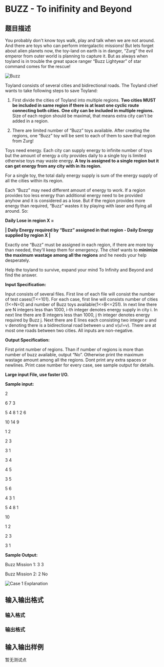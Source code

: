 # BUZZ - To inifinity and Beyond

## 题目描述

You probably don't know toys walk, play and talk when we are not around. And there are toys who can perform intergalactic missions! But lets forget about alien planets now, the toy-land on earth is in danger, “Zurg” the evil emperor from outer world is planning to capture it. But as always when toyland is in trouble the great space ranger “Buzz Lightyear” of star command comes for the rescue!

![Buzz](http://www.youwall.com/papel/toy_story_-_buzz_lightyear_wallpaper_28c50.jpg "Buzz")

Toyland consists of several cities and bidirectional roads. The Toyland chief wants to take following steps to save Toyland:

1. First divide the cities of Toyland into multiple regions. **Two cities MUST be included in same region if there is at least one cyclic route connecting both cities.** **One city can be included in multiple regions.** Size of each region should be maximal, that means extra city can't be added in a region.

2. There are limited number of “Buzz” toys available. After creating the regions, one “Buzz” toy will be sent to each of them to save that region from Zurg!

Toys need energy. Each city can supply energy to infinite number of toys but the amount of energy a city provides daily to a single toy is limited otherwise toys may waste energy. **A toy is assigned to a single region but it can get energy from any city with in its region.**

For a single toy, the total daily energy supply is sum of the energy supply of all the cities within its region.

Each “Buzz” may need different amount of energy to work. If a region provides too less energy than additional energy need to be provided anyhow and it is considered as a lose. But if the region provides more energy than required, “Buzz” wastes it by playing with laser and flying all around. So:

**Daily Lose in region X =**

**| Daily Energy required by “Buzz” assigned in that region - Daily Energy supplied by region X |**

Exactly one “Buzz” must be assigned in each region, if there are more toy than needed, they'll keep them for emergency. The chief wants to **minimize the maximum wastage among all the regions** and he needs your help desperately.

Help the toyland to survive, expand your mind To Infinity and Beyond and find the answer.

**Input Specification:**

Input consists of several files. First line of each file will consist the number of test cases(T<=101). For each case, first line will consists number of cities (1<=N=0) and number of Buzz toys available(1<=B<=251). In next line there are N integers less than 1000, i-th integer denotes energy supply in city i. In next line there are B integers less than 1000, j th integer denotes energy required by Buzz j. Next there are E lines each consisting two integer u and v denoting there is a bidirectional road between u and v(u!=v). There are at most one roads between two cities. All inputs are non-negative.

**Output Specification:**

First print number of regions. Than if number of regions is more than number of buzz available, output “No”. Otherwise print the maximum wastage amount among all the regions. Dont print any extra spaces or newlines. Print case number for every case, see sample output for details.

**Large input File, use faster I/O.**

**Sample input:**

2

6 7 3

5 4 8 1 2 6

10 14 9

1 2

2 3

3 1

3 4

4 5

3 5

5 6

4 3 1

5 4 8 1

10

1 2

2 3

3 1

**Sample Output:**

Buzz Mission 1: 3 3

Buzz Mission 2: 2 No

![Case 1 Explanation](http://shafaetsplanet.com/uploads/spoj/buzz2.jpeg "Case 1 Explanation")

## 输入输出格式

### 输入格式

### 输出格式

## 输入输出样例

暂无测试点

